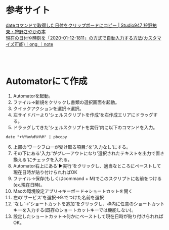 # 参考サイト
[dateコマンドで取得した日付をクリップボードにコピー | Studio947 狩野祐東・狩野さやかの本](https://book.studio947.net/article/4477/)  
[現在の日付や時刻を「2020-01-12-1811」の方式で自動入力する方法(カスタマイズ可能)｜ong_｜note](https://note.com/ong_/n/n7eef904f538d)
##
&nbsp;  

# Automatorにて作成
1. Automatorを起動。
2. ファイル→新規をクリックし書類の選択画面を起動。
3. クイックアクションを選択→選択。
4. 左サイドバーより'シェルスクリプトを作成'を右作成エリアにドラッグする。
5. ドラッグしてきた'シェルスクリプトを実行'内に以下のコマンドを入力。
```
date "+%Y%m%d%H%M" | pbcopy
```
6. 上部の'ワークフローが受け取る項目:'を'入力なし'にする。
7. その下にある'入力:'がグレーアウトになり'選択されたテキストを出力で置き換える'にチェックを入れる。
8. Automator右上にある'▶︎実行'をクリックし、適当なところにペーストして現在日時が貼り付けられればOK
9. ファイル→保存(もしくはcommand + M)でこのスクリプトに名前をつける(ex.現在日時)。
10. Macの環境設定アプリ→キーボード→ショートカットを開く
11. 左の'サービス'を選択→9.でつけた名前を選択
12. 'なし'→'ショートカットを追加'をクリックし、枠内に任意のショートカットキーを入力する(既存のショートカットキーでは機能しない)。
13. 設定したショートカット→何かにペーストして現在日時が貼り付けられればOK。